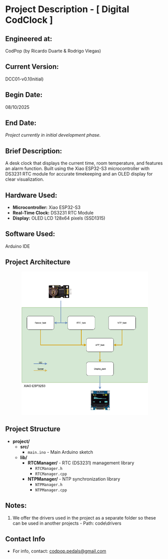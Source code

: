 # Project Description - [ Digital CodClock ]

## Engineered at: 
CodPop (by Ricardo Duarte & Rodrigo Viegas)

## Current Version: 
DCC01-v0.1(Initial)

## Begin Date:
08/10/2025

## End Date:
_Project currently in initial development phase._

## Brief Description:
A desk clock that displays the current time, room temperature, and features an alarm function. 
Built using the Xiao ESP32-S3 microcontroller with DS3231 RTC module for accurate timekeeping and an OLED display for clear visualization.

## Hardware Used:
- **Microcontroller:** Xiao ESP32-S3
- **Real-Time Clock:** DS3231 RTC Module
- **Display:** OLED LCD 128x64 pixels (SSD1315)

## Software Used:
Arduino IDE

## Project Architecture 
<div align="center">
  <img src="images/Dcc01_v1.png" alt="Dcc01 Project" width="400">
</div>

## Project Structure
- **project/**
  - **src/**
    - `main.ino` - Main Arduino sketch
  - **lib/**
    - **RTCManager/** - RTC (DS3231) management library
      - `RTCManager.h`
      - `RTCManager.cpp`
    - **NTPManager/** - NTP synchronization library
      - `NTPManager.h`
      - `NTPManager.cpp`

## Notes:
1. We offer the drivers used in the project as a separate folder so these can be used in another projects - Path: code\drivers

## Contact Info
- For info, contact: codpop.pedals@gmail.com